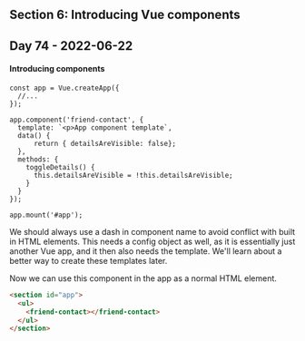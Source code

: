 ## Section 6: Introducing Vue components

## Day 74 - 2022-06-22

#### <b>Introducing components</b>

```JS
const app = Vue.createApp({
  //...
});

app.component('friend-contact', {
  template: `<p>App component template`,
  data() {
      return { detailsAreVisible: false};
  },
  methods: {
    toggleDetails() {
      this.detailsAreVisible = !this.detailsAreVisible;
    }
  }
});

app.mount('#app');
```

We should always use a dash in component name to avoid conflict with built in HTML elements. This needs a config object as well, as it is essentially just another Vue app, and it then also needs the template. We'll learn about a better way to create these templates later.

Now we can use this component in the app as a normal HTML element.

```HTML
<section id="app">
  <ul>
    <friend-contact></friend-contact>
  </ul>
</section>
```
